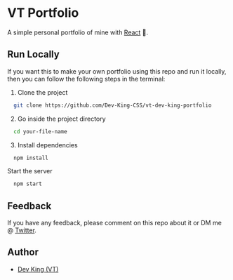 # VT Portfolio

A simple personal portfolio of mine with [React](https://reactjs.org/) 🎨.

## Run Locally

If you want this to make your own portfolio using this repo and run
it locally, then you can follow the following steps in the terminal:

1. Clone the project

```bash
  git clone https://github.com/Dev-King-CSS/vt-dev-king-portfolio
```

2. Go inside the project directory

```bash
  cd your-file-name
```

3. Install dependencies

```bash
  npm install
```

Start the server

```bash
  npm start
```

## Feedback

If you have any feedback, please comment on this repo about it or DM
me @ [Twitter](https://twitter.com/__devking__).

## Author

- [Dev King (VT)](https://www.github.com/Dev-King-CSS)
